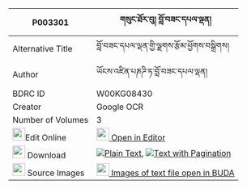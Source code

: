 |P003301|གསུང་ཐོར་བུ། བློ་བཟང་དཔལ་ལྡན། 
| --- | --- 
|Alternative Title |བློ་བཟང་དཔལ་ལྡན་གྱི་ལྗགས་རྩོམ་ཕྱོགས་བསྒྲིགས།
|Author| ཡོངས་འཛིན་པཎཌི་ཏ་བློ་བཟང་དཔལ་ལྡན།
|BDRC ID | W00KG08430
|Creator | Google OCR
|Number of Volumes| 3
|<img width="25" src="https://img.icons8.com/color/25/000000/edit-property.png">Edit Online| [<img width="25" src="https://avatars.githubusercontent.com/u/45091458?s=200&v=4"> Open in Editor](http://editor.openpecha.org/P003301)
|<img width="25" src="https://img.icons8.com/fluent/48/000000/download-2.png"/>  Download | [![](https://img.icons8.com/color/20/000000/txt.png)Plain Text](https://github.com/Openpecha/P003301/releases/download/v1/sung_torbu_lozang_palden_plain_P003301.zip), [![](https://img.icons8.com/color/20/000000/txt.png)Text with Pagination](https://github.com/Openpecha/P003301/releases/download/v1/sung_torbu_lozang_palden_pages_P003301.zip)
|<img width="25" src="https://img.icons8.com/plasticine/100/000000/pictures-folder.png"/>  Source Images | [<img width="25" src="https://library.bdrc.io/icons/BUDA-small.svg"> Images of text file open in BUDA](https://library.bdrc.io/show/bdr:W00KG08430)